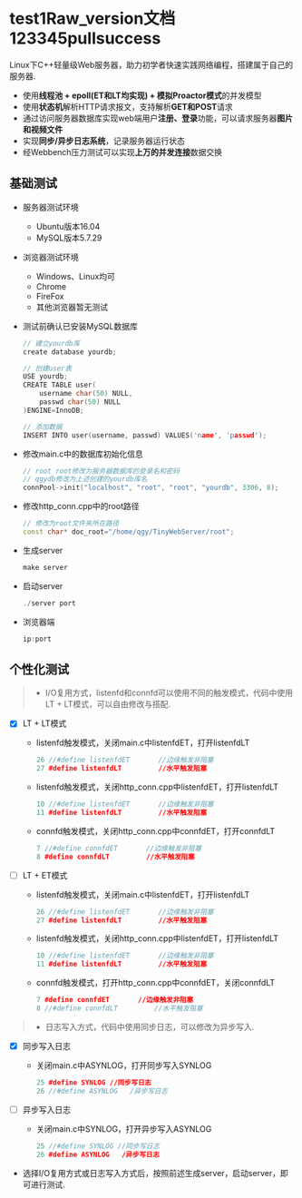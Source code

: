 test1Raw_version文档123345pullsuccess
===============
Linux下C++轻量级Web服务器，助力初学者快速实践网络编程，搭建属于自己的服务器.

* 使用**线程池 + epoll(ET和LT均实现) + 模拟Proactor模式**的并发模型
* 使用**状态机**解析HTTP请求报文，支持解析**GET和POST**请求
* 通过访问服务器数据库实现web端用户**注册、登录**功能，可以请求服务器**图片和视频文件**
* 实现**同步/异步日志系统**，记录服务器运行状态
* 经Webbench压力测试可以实现**上万的并发连接**数据交换

基础测试
------------
* 服务器测试环境
	* Ubuntu版本16.04
	* MySQL版本5.7.29
* 浏览器测试环境
	* Windows、Linux均可
	* Chrome
	* FireFox
	* 其他浏览器暂无测试

* 测试前确认已安装MySQL数据库

    ```C++
    // 建立yourdb库
    create database yourdb;

    // 创建user表
    USE yourdb;
    CREATE TABLE user(
        username char(50) NULL,
        passwd char(50) NULL
    )ENGINE=InnoDB;

    // 添加数据
    INSERT INTO user(username, passwd) VALUES('name', 'passwd');
    ```

* 修改main.c中的数据库初始化信息

    ```C++
    // root root修改为服务器数据库的登录名和密码
	// qgydb修改为上述创建的yourdb库名
    connPool->init("localhost", "root", "root", "yourdb", 3306, 8);
    ```

* 修改http_conn.cpp中的root路径

    ```C++
	// 修改为root文件夹所在路径
    const char* doc_root="/home/qgy/TinyWebServer/root";
    ```

* 生成server

    ```C++
    make server
    ```

* 启动server

    ```C++
    ./server port
    ```

* 浏览器端

    ```C++
    ip:port
    ```

个性化测试
------

> * I/O复用方式，listenfd和connfd可以使用不同的触发模式，代码中使用LT + LT模式，可以自由修改与搭配.

- [x] LT + LT模式
	* listenfd触发模式，关闭main.c中listenfdET，打开listenfdLT
	    
	    ```C++
	    26 //#define listenfdET       //边缘触发非阻塞
	    27 #define listenfdLT         //水平触发阻塞
	    ```
	* listenfd触发模式，关闭http_conn.cpp中listenfdET，打开listenfdLT
	    
	    ```C++
	    10 //#define listenfdET       //边缘触发非阻塞
	    11 #define listenfdLT         //水平触发阻塞
	    ```

	* connfd触发模式，关闭http_conn.cpp中connfdET，打开connfdLT
	    
	    ```C++
	    7 //#define connfdET       //边缘触发非阻塞
	    8 #define connfdLT         //水平触发阻塞
	    ```

- [ ] LT + ET模式
	* listenfd触发模式，关闭main.c中listenfdET，打开listenfdLT
	    
	    ```C++
	    26 //#define listenfdET       //边缘触发非阻塞
	    27 #define listenfdLT         //水平触发阻塞
	    ```
	
	* listenfd触发模式，关闭http_conn.cpp中listenfdET，打开listenfdLT
	    
	    ```C++
	    10 //#define listenfdET       //边缘触发非阻塞
	    11 #define listenfdLT         //水平触发阻塞
	    ```

	* connfd触发模式，打开http_conn.cpp中connfdET，关闭connfdLT
	    
	    ```C++
	    7 #define connfdET       //边缘触发非阻塞
	    8 //#define connfdLT         //水平触发阻塞
	    ```

> * 日志写入方式，代码中使用同步日志，可以修改为异步写入.

- [x] 同步写入日志
	* 关闭main.c中ASYNLOG，打开同步写入SYNLOG
	    
	    ```C++
	    25 #define SYNLOG //同步写日志
	    26 //#define ASYNLOG   /异步写日志
	    ```

- [ ] 异步写入日志
	* 关闭main.c中SYNLOG，打开异步写入ASYNLOG
	    
	    ```C++
	    25 //#define SYNLOG //同步写日志
	    26 #define ASYNLOG   /异步写日志
	    ```
* 选择I/O复用方式或日志写入方式后，按照前述生成server，启动server，即可进行测试.
